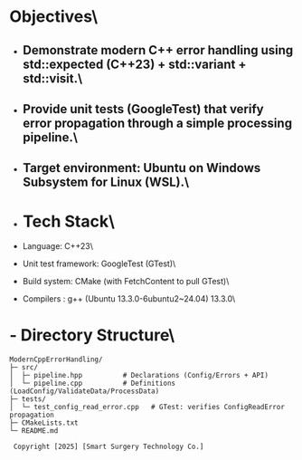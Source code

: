 # Objectives\

- ## Demonstrate modern C++ error handling using std::expected (C++23) + std::variant + std::visit.\

- ## Provide unit tests (GoogleTest) that verify error propagation through a simple processing pipeline.\

- ## Target environment: Ubuntu on Windows Subsystem for Linux (WSL).\

- # Tech Stack\

- Language: C++23\

- Unit test framework: GoogleTest (GTest)\

- Build system: CMake (with FetchContent to pull GTest)\

- Compilers : g++ (Ubuntu 13.3.0-6ubuntu2~24.04) 13.3.0\

# - Directory Structure\

```text
ModernCppErrorHandling/
├─ src/
│  ├─ pipeline.hpp          # Declarations (Config/Errors + API)
│  └─ pipeline.cpp          # Definitions (LoadConfig/ValidateData/ProcessData)
├─ tests/
│  └─ test_config_read_error.cpp   # GTest: verifies ConfigReadError propagation
├─ CMakeLists.txt
└─ README.md

 Copyright [2025] [Smart Surgery Technology Co.]
